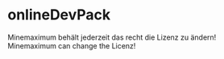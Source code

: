 # onlineDevPack
Minemaximum behält jederzeit das recht die Lizenz zu ändern!
Minemaximum can change the Licenz!
